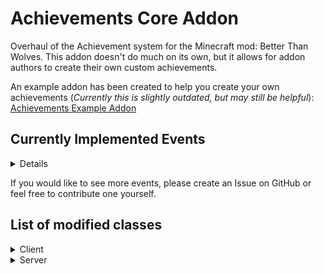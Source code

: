 # Achievements Core Addon
Overhaul of the Achievement system for the Minecraft mod: Better Than Wolves.
This addon doesn't do much on its own, but it allows for addon authors to create their own custom achievements.

An example addon has been created to help you create your own achievements (*Currently this is slightly outdated, but may still be helpful*): [Achievements Example Addon](https://github.com/Joel-Paul/Achievement-Example-Addon)

## Currently Implemented Events
<details>
  
  - CRAFTED  (crafting an item)
  - COOKED  (taking an item out of a campfire/oven)
  - BREWED  (taking an item out of a brewing stand)
  - PICKUP  (picking up an item)
  - KILLED  (killing an entity)
  - POTAL  (travelling between dimensions)
  - ENTITY_INTERACT  (right-clicking an entity)
  - CONVERTED_BLOCK  (converting a block, i.e. creating a work stump)
  - DEATH  (getting killed)
</details>

If you would like to see more events, please create an Issue on GitHub or feel free to contribute one yourself.

## List of modified classes
<details>
  <summary>Client</summary>
  
  - Achievement
  - AchievementList
  - EntityItem
  - EntityPlayer
  - EntityPlayerMP
  - EntityPlayerSP
  - FCBlockCampfire
  - FCBlockFurnaceBrick
  - GuiAchievements
  - ItemInWorldManager
  - SlotBrewingStandPotion
  - SlotCrafting
</details>

<details>
  <summary>Server</summary>
  
  - Achievement
  - AchievementList
  - EntityItem
  - EntityPlayer
  - EntityPlayerMP
  - FCBlockCampfire
  - FCBlockFurnaceBrick
  - ItemInWorldManager
  - SlotBrewingStandPotion
  - SlotCrafting
</details>
